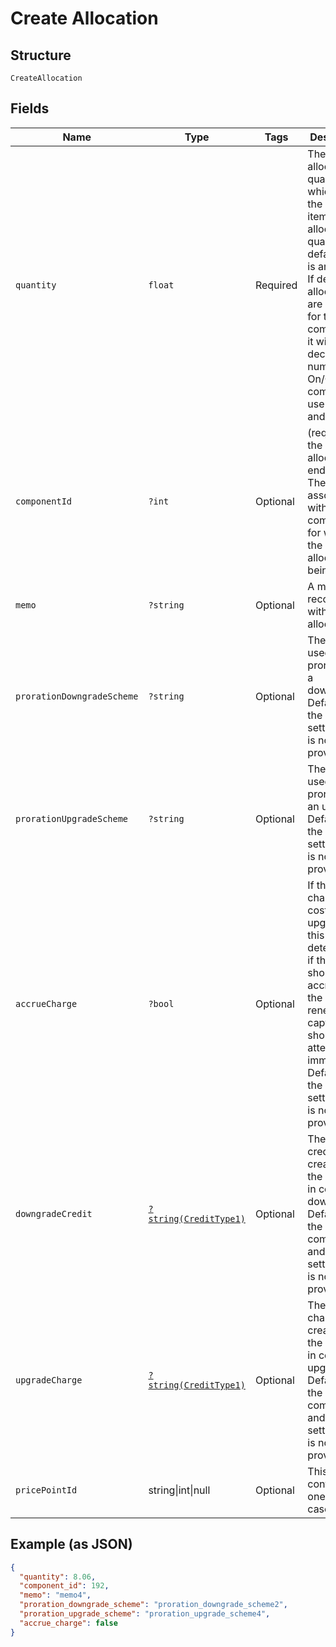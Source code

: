 
# Create Allocation

## Structure

`CreateAllocation`

## Fields

| Name | Type | Tags | Description | Getter | Setter |
|  --- | --- | --- | --- | --- | --- |
| `quantity` | `float` | Required | The allocated quantity to which to set the line-items allocated quantity. By default, this is an integer. If decimal allocations are enabled for the component, it will be a decimal number. For On/Off components, use 1for on and 0 for off. | getQuantity(): float | setQuantity(float quantity): void |
| `componentId` | `?int` | Optional | (required for the multiple allocations endpoint) The id associated with the component for which the allocation is being made | getComponentId(): ?int | setComponentId(?int componentId): void |
| `memo` | `?string` | Optional | A memo to record along with the allocation | getMemo(): ?string | setMemo(?string memo): void |
| `prorationDowngradeScheme` | `?string` | Optional | The scheme used if the proration is a downgrade. Defaults to the site setting if one is not provided. | getProrationDowngradeScheme(): ?string | setProrationDowngradeScheme(?string prorationDowngradeScheme): void |
| `prorationUpgradeScheme` | `?string` | Optional | The scheme used if the proration is an upgrade. Defaults to the site setting if one is not provided. | getProrationUpgradeScheme(): ?string | setProrationUpgradeScheme(?string prorationUpgradeScheme): void |
| `accrueCharge` | `?bool` | Optional | If the change in cost is an upgrade, this determines if the charge should accrue to the next renewal or if capture should be attempted immediately. Defaults to the site setting if one is not provided. | getAccrueCharge(): ?bool | setAccrueCharge(?bool accrueCharge): void |
| `downgradeCredit` | [`?string(CreditType1)`](../../doc/models/credit-type-1.md) | Optional | The type of credit to be created if the change in cost is a downgrade. Defaults to the component and then site setting if one is not provided. | getDowngradeCredit(): ?string | setDowngradeCredit(?string downgradeCredit): void |
| `upgradeCharge` | [`?string(CreditType1)`](../../doc/models/credit-type-1.md) | Optional | The type of charge to be created if the change in cost is an upgrade. Defaults to the component and then site setting if one is not provided. | getUpgradeCharge(): ?string | setUpgradeCharge(?string upgradeCharge): void |
| `pricePointId` | string\|int\|null | Optional | This is a container for one-of cases. | getPricePointId(): | setPricePointId( pricePointId): void |

## Example (as JSON)

```json
{
  "quantity": 8.06,
  "component_id": 192,
  "memo": "memo4",
  "proration_downgrade_scheme": "proration_downgrade_scheme2",
  "proration_upgrade_scheme": "proration_upgrade_scheme4",
  "accrue_charge": false
}
```

